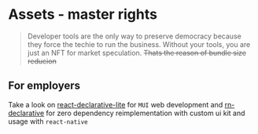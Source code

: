 # Assets - master rights

> Developer tools are the only way to preserve democracy because they force the techie to run the business. Without your tools, you are just an NFT for market speculation. ~~Thats the reason of bundle size reducion~~

## For employers

Take a look on [react-declarative-lite](https://github.com/react-declarative/react-declarative-lite) for `MUI` web development and [rn-declarative](https://github.com/react-declarative/rn-declarative) for zero dependency reimplementation with custom ui kit and usage with `react-native`
